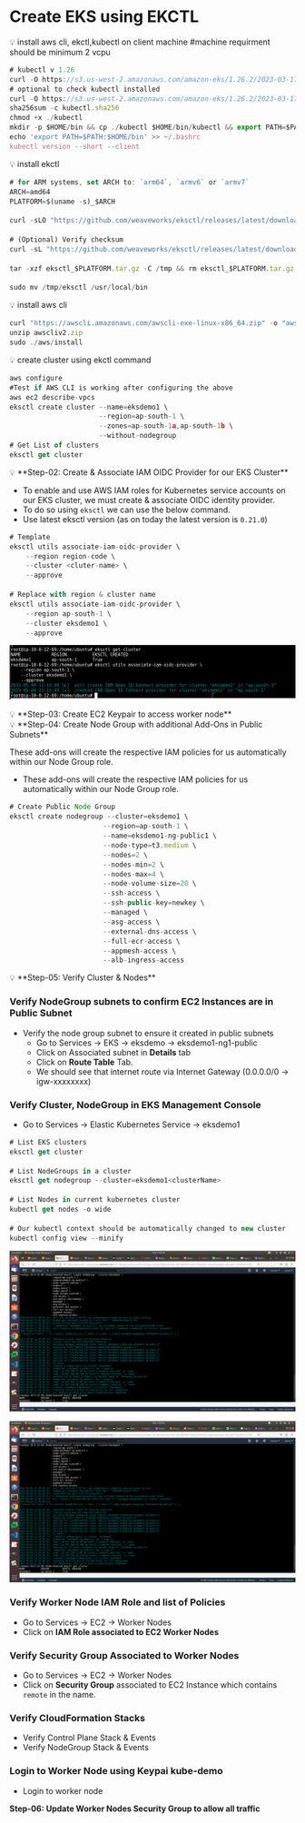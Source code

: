 # Create EKS using EKCTL

<aside>
💡 install aws cli, ekctl,kubectl on client machine #machine requirment should be minimum 2 vcpu

</aside>    

```jsx
# kubectl v 1.26
curl -O https://s3.us-west-2.amazonaws.com/amazon-eks/1.26.2/2023-03-17/bin/linux/amd64/kubectl
# optional to check kubectl installed
curl -O https://s3.us-west-2.amazonaws.com/amazon-eks/1.26.2/2023-03-17/bin/linux/amd64/kubectl.sha256
sha256sum -c kubectl.sha256
chmod +x ./kubectl
mkdir -p $HOME/bin && cp ./kubectl $HOME/bin/kubectl && export PATH=$PATH:$HOME/bin
echo 'export PATH=$PATH:$HOME/bin' >> ~/.bashrc
kubectl version --short --client
```

<aside>
💡 install ekctl

</aside>

```jsx
# for ARM systems, set ARCH to: `arm64`, `armv6` or `armv7`
ARCH=amd64
PLATFORM=$(uname -s)_$ARCH

curl -sLO "https://github.com/weaveworks/eksctl/releases/latest/download/eksctl_$PLATFORM.tar.gz"

# (Optional) Verify checksum
curl -sL "https://github.com/weaveworks/eksctl/releases/latest/download/eksctl_checksums.txt" | grep $PLATFORM | sha256sum --check

tar -xzf eksctl_$PLATFORM.tar.gz -C /tmp && rm eksctl_$PLATFORM.tar.gz

sudo mv /tmp/eksctl /usr/local/bin
```

<aside>
💡 install aws cli

</aside>

```jsx
curl "https://awscli.amazonaws.com/awscli-exe-linux-x86_64.zip" -o "awscliv2.zip"
unzip awscliv2.zip
sudo ./aws/install
```

<aside>
💡 create cluster using ekctl command

</aside>

```jsx
aws configure
#Test if AWS CLI is working after configuring the above
aws ec2 describe-vpcs
eksctl create cluster --name=eksdemo1 \
                      --region=ap-south-1 \
                      --zones=ap-south-1a,ap-south-1b \
                      --without-nodegroup
# Get List of clusters
eksctl get cluster
```

<aside>
💡 **Step-02: Create & Associate IAM OIDC Provider for our EKS Cluster**

</aside>

- To enable and use AWS IAM roles for Kubernetes service accounts on
our EKS cluster, we must create & associate OIDC identity provider.
- To do so using `eksctl` we can use the below command.
- Use latest eksctl version (as on today the latest version is `0.21.0`)

```jsx
# Template
eksctl utils associate-iam-oidc-provider \
    --region region-code \
    --cluster <cluter-name> \
    --approve

# Replace with region & cluster name
eksctl utils associate-iam-oidc-provider \
    --region ap-south-1 \
    --cluster eksdemo1 \
    --approve
```
![alt text](image.png)


<aside>
💡 **Step-03: Create EC2 Keypair to access worker node**

</aside>

<aside>
💡 **Step-04: Create Node Group with additional Add-Ons in Public Subnets**

</aside>

These add-ons will create the respective IAM policies for us automatically within our Node Group role.

- These add-ons will create the respective IAM policies for us automatically within our Node Group role.

```jsx
# Create Public Node Group   
eksctl create nodegroup --cluster=eksdemo1 \
                       --region=ap-south-1 \
                       --name=eksdemo1-ng-public1 \
                       --node-type=t3.medium \
                       --nodes=2 \
                       --nodes-min=2 \
                       --nodes-max=4 \
                       --node-volume-size=20 \
                       --ssh-access \
                       --ssh-public-key=newkey \
                       --managed \
                       --asg-access \
                       --external-dns-access \
                       --full-ecr-access \
                       --appmesh-access \
                       --alb-ingress-access
```

<aside>
💡 **Step-05: Verify Cluster & Nodes**

</aside>

### Verify NodeGroup subnets to confirm EC2 Instances are in Public Subnet

- Verify the node group subnet to ensure it created in public subnets
    - Go to Services -> EKS -> eksdemo -> eksdemo1-ng1-public
    - Click on Associated subnet in **Details** tab
    - Click on **Route Table** Tab.
    - We should see that internet route via Internet Gateway (0.0.0.0/0 -> igw-xxxxxxxx)

### Verify Cluster, NodeGroup in EKS Management Console

- Go to Services -> Elastic Kubernetes Service -> eksdemo1

```jsx
# List EKS clusters
eksctl get cluster

# List NodeGroups in a cluster
eksctl get nodegroup --cluster=eksdemo1<clusterName>

# List Nodes in current kubernetes cluster
kubectl get nodes -o wide

# Our kubectl context should be automatically changed to new cluster
kubectl config view --minify
```
![alt text](image-1.png)

![alt text](image-2.png)
### Verify Worker Node IAM Role and list of Policies

- Go to Services -> EC2 -> Worker Nodes
- Click on **IAM Role associated to EC2 Worker Nodes**

### Verify Security Group Associated to Worker Nodes

- Go to Services -> EC2 -> Worker Nodes
- Click on **Security Group** associated to EC2 Instance which contains `remote` in the name.

### Verify CloudFormation Stacks

- Verify Control Plane Stack & Events
- Verify NodeGroup Stack & Events

### Login to Worker Node using Keypai kube-demo

- Login to worker node

**Step-06: Update Worker Nodes Security Group to allow all traffic**
